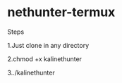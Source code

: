 # nethunter-termux

Steps

1.Just clone in any directory

2.chmod +x kalinethunter

3../kalinethunter
